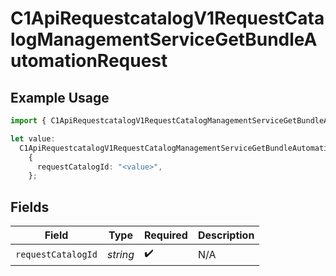 # C1ApiRequestcatalogV1RequestCatalogManagementServiceGetBundleAutomationRequest

## Example Usage

```typescript
import { C1ApiRequestcatalogV1RequestCatalogManagementServiceGetBundleAutomationRequest } from "conductorone-sdk-typescript/sdk/models/operations";

let value:
  C1ApiRequestcatalogV1RequestCatalogManagementServiceGetBundleAutomationRequest =
    {
      requestCatalogId: "<value>",
    };
```

## Fields

| Field              | Type               | Required           | Description        |
| ------------------ | ------------------ | ------------------ | ------------------ |
| `requestCatalogId` | *string*           | :heavy_check_mark: | N/A                |